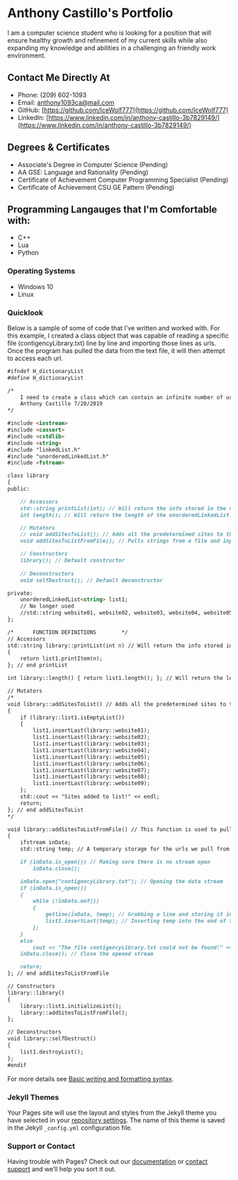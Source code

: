 # Anthony Castillo's Portfolio

I am a computer science student who is looking for a position that will ensure healthy growth and refinement of my current skills while also expanding my knowledge and abilities in a challenging an friendly work environment.

## Contact Me Directly At
- Phone: (209) 602-1093
- Email: [anthony1093ca@mail.com](anthony1093ca@mail.com)
- GitHub: [https://github.com/IceWolf777](https://github.com/IceWolf777)
- LinkedIn: [https://www.linkedin.com/in/anthony-castillo-3b7829149/](https://www.linkedin.com/in/anthony-castillo-3b7829149/)

## Degrees & Certificates
- Associate's Degree in Computer Science (Pending)
- AA GSE: Language and Rationality (Pending)
- Certificate of Achievement Computer Programming Specialist (Pending)
- Certificate of Achievement CSU GE Pattern (Pending)

## Programming Langauges that I'm Comfortable with:
- C++
- Lua
- Python

### Operating Systems
- Windows 10
- Linux

### Quicklook

Below is a sample of some of code that I've written and worked with. For this example, I created a class object that was capable of reading a specific file (contigencyLibrary.txt) line by line and importing those lines as urls. Once the program has pulled the data from the text file, it will then attempt to access each url.

```markdown
#ifndef H_dictionaryList
#define H_dictionaryList

/*
	I need to create a class which can contain an infinite number of urls and output that their url to what ever function is calling them.
	Anthony Castillo 7/20/2019
*/

#include <iostream>
#include <cassert>
#include <cstdlib>
#include <string>
#include "linkedList.h"
#include "unorderedLinkedList.h"
#include <fstream>

class library
{
public:

	// Accessors
	std::string printList(int); // Will return the info stored in the unorderedLinkedList node #int.
	int length(); // Will return the length of the unorderedLinkedList.

	// Mutators
	// void addSitesToList(); // Adds all the predetermined sites to the unorderedLinkedList. //No longer used.
	void addSitesToListFromFile(); // Pulls strings from a file and inputs it into our lists for easy add-ability

	// Constructors
	library(); // Default constructor
	
	// Deconstructors
	void selfDestruct(); // Default deconstructor

private:
	unorderedLinkedList<string> list1;
	// No longer used
	//std::string website01, website02, website03, website04, website05, website06, website07, website08, website09; 
};

/*		FUNCTION DEFINITIONS		*/
// Accessors
std::string library::printList(int n) // Will return the info stored in the unorderedLinkedList node numbered n.
{
	return list1.printItem(n);
}; // end printList

int library::length() { return list1.length(); }; // Will return the length of the unorderedLinkedList.

// Mutators
/*
void library::addSitesToList() // Adds all the predetermined sites to the unorderedLinkedList. // This function is no longer used.
{
	if (library::list1.isEmptyList())
	{
		list1.insertLast(library::website01);
		list1.insertLast(library::website02);
		list1.insertLast(library::website03);
		list1.insertLast(library::website04);
		list1.insertLast(library::website05);
		list1.insertLast(library::website06);
		list1.insertLast(library::website07);
		list1.insertLast(library::website08);
		list1.insertLast(library::website09);
	};
	std::cout << "Sites added to list!" << endl;
	return;
}; // end addSitesToList
*/

void library::addSitesToListFromFile() // This function is used to pull urls from a file and input them into an unorderedLinkedList
{
	ifstream inData;
	std::string temp; // A temporary storage for the urls we pull from the file

	if (inData.is_open()) // Making sure there is no stream open
		inData.close();

	inData.open("contigencyLibrary.txt"); // Opening the data stream
	if (inData.is_open())
	{
		while (!inData.eof())
		{
			getline(inData, temp); // Grabbing a line and storing it in temp
			list1.insertLast(temp); // Inserting temp into the end of list1
		};
	}
	else
		cout << "The file contigencyLibrary.txt could not be found!" << endl << "No sites could be imported." << endl;
	inData.close(); // Close the opened stream

	return;
}; // end addSitesToListFromFile

// Constructors
library::library()
{
	library::list1.initializeList();
	library::addSitesToListFromFile();
};

// Deconstructors
void library::selfDestruct()
{
	list1.destroyList();
};
#endif
```

For more details see [Basic writing and formatting syntax](https://docs.github.com/en/github/writing-on-github/getting-started-with-writing-and-formatting-on-github/basic-writing-and-formatting-syntax).

### Jekyll Themes

Your Pages site will use the layout and styles from the Jekyll theme you have selected in your [repository settings](https://github.com/IceWolf777/IceWolf777.github.io/settings/pages). The name of this theme is saved in the Jekyll `_config.yml` configuration file.

### Support or Contact

Having trouble with Pages? Check out our [documentation](https://docs.github.com/categories/github-pages-basics/) or [contact support](https://support.github.com/contact) and we’ll help you sort it out.
